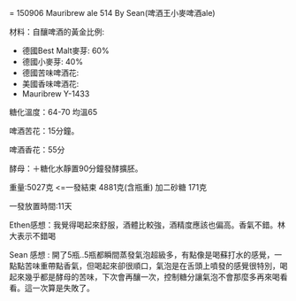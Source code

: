 = 150906 Mauribrew ale 514 By Sean(啤酒王小麥啤酒ale)

材料：自釀啤酒的黃金比例:

*   德國Best Malt麥芽: 60%    
*   德國小麥芽: 40%    
*   德國苦味啤酒花: 
*   美國香味啤酒花: 
*   Mauribrew Y-1433

糖化溫度：64-70 均溫65

啤酒苦花：15分鐘。

啤酒香花：55分

酵母：＋糖化水靜置90分鐘發酵擴胚。

重量:5027克  <=一發結束 4881克(含瓶重)  加二砂糖 171克

一發放置時間:11天

Ethen感想：我覺得喝起來舒服，酒體比較強，酒精度應該也偏高。香氣不錯。林大表示不錯喝

Sean 感想 : 開了5瓶..5瓶都瞬間蒸發氣泡超級多，有點像是喝蘇打水的感覺，一點點苦味重帶點香氣，但喝起來卻很順口，氣泡是在舌頭上噴發的感覺很特別，喝起來幾乎都是酵母的苦味，下次會再釀一次，控制糖分讓氣泡不會那麼多再來喝看看。這一次算是失敗了。

